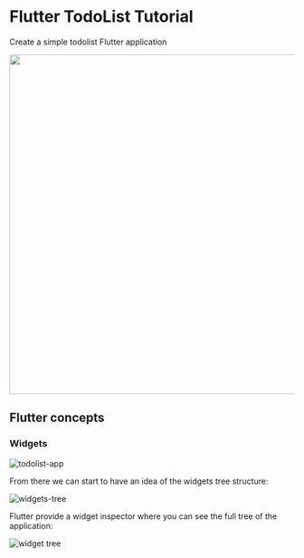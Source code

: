 # Flutter TodoList Tutorial

Create a simple todolist Flutter application
<div align="center">
  <img src="https://user-images.githubusercontent.com/6057298/109024720-f4041b00-76b5-11eb-9221-ad8660315a0b.gif" height="600">
</div>

## Flutter concepts

### Widgets

![todolist-app](https://user-images.githubusercontent.com/6057298/93343915-f3bf4400-f828-11ea-9087-d7cac865cecd.png)

From there we can start to have an idea of the widgets tree structure:

![widgets-tree](https://user-images.githubusercontent.com/6057298/93343977-03d72380-f829-11ea-8c4b-dc964c591e97.png)

Flutter provide a widget inspector where you can see the full tree
of the application:

![widget tree](https://user-images.githubusercontent.com/6057298/93480078-f6876b00-f8f4-11ea-95df-3c81321e8284.png)
